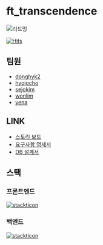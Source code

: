# ft_transcendence
![리드밍](https://img.buzzfeed.com/store-an-image-prod-us-east-1/EdGE5ilDZ.gif)

[![Hits](https://hits.seeyoufarm.com/api/count/incr/badge.svg?url=https%3A%2F%2Fgithub.com%2FGunGonGamLee%2Fft_transcendence&count_bg=%2379C83D&title_bg=%23555555&icon=&icon_color=%23E7E7E7&title=hits&edge_flat=false)](https://hits.seeyoufarm.com)

## 팀원
- [donghyk2](https://github.com/donghyun1998)
- [hyojocho](https://github.com/bluedog129)
- [sejokim](https://github.com/sejoonkimmm)
- [wonlim](https://github.com/LWJ0513)
- [yena](https://github.com/nyj001012)

## LINK
- [스토리 보드](https://www.figma.com/file/CxS9ap8Ko1PFhfO6v0zaq2/transcendence?type=design&node-id=0%3A1&mode=design&t=pESqo1DwG6V7rqe6-1)
- [요구사항 명세서](https://docs.google.com/spreadsheets/d/1-hZ0PfhosZ539TOEhrvpfw2djQhEwScYGIip54PuIQQ/edit?usp=sharing)
- [DB 설계서](https://www.erdcloud.com/d/nRqheGjTLZChssmBT)

## 스택
### 프론트엔드
[![stackticon](https://firebasestorage.googleapis.com/v0/b/stackticon-81399.appspot.com/o/images%2F1711170935917?alt=media&token=97882237-4d9c-4cf3-b579-192f9126baed)](https://github.com/msdio/stackticon)

### 백엔드
[![stackticon](https://firebasestorage.googleapis.com/v0/b/stackticon-81399.appspot.com/o/images%2F1711170663418?alt=media&token=0ff40d88-2773-45a6-a65a-93cf7e1bb2e5)](https://github.com/msdio/stackticon)

